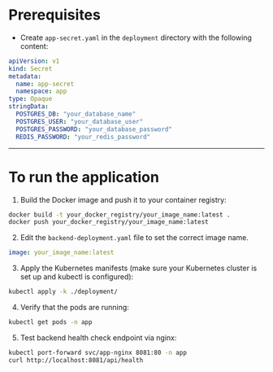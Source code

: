 # Prerequisites

- Create `app-secret.yaml` in the `deployment` directory with the following content:

```yaml
apiVersion: v1
kind: Secret
metadata:
  name: app-secret
  namespace: app
type: Opaque
stringData:
  POSTGRES_DB: "your_database_name"
  POSTGRES_USER: "your_database_user"
  POSTGRES_PASSWORD: "your_database_password"
  REDIS_PASSWORD: "your_redis_password"
```

---

# To run the application

1. Build the Docker image and push it to your container registry:

```bash
docker build -t your_docker_registry/your_image_name:latest .
docker push your_docker_registry/your_image_name:latest
```

2. Edit the `backend-deployment.yaml` file to set the correct image name.

```yaml
image: your_image_name:latest
```

3. Apply the Kubernetes manifests (make sure your Kubernetes cluster is set up and kubectl is configured):

```bash
kubectl apply -k ./deployment/
```

4. Verify that the pods are running:

```bash
kubectl get pods -n app
```

5. Test backend health check endpoint via nginx:

```bash
kubectl port-forward svc/app-nginx 8081:80 -n app
curl http://localhost:8081/api/health
```
